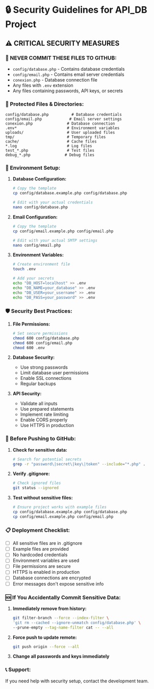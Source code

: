 # 🔒 Security Guidelines for API_DB Project

## ⚠️ CRITICAL SECURITY MEASURES

### 🚫 NEVER COMMIT THESE FILES TO GITHUB:
- `config/database.php` - Contains database credentials
- `config/email.php` - Contains email server credentials
- `conexion.php` - Database connection file
- Any files with `.env` extension
- Any files containing passwords, API keys, or secrets

### 📁 Protected Files & Directories:
```
config/database.php          # Database credentials
config/email.php            # Email server settings
conexion.php               # Database connection
.env*                      # Environment variables
uploads/                   # User uploaded files
tmp/                       # Temporary files
cache/                     # Cache files
*.log                      # Log files
test_*.php                 # Test files
debug_*.php               # Debug files
```

### 🔐 Environment Setup:

1. **Database Configuration:**
   ```bash
   # Copy the template
   cp config/database.example.php config/database.php
   
   # Edit with your actual credentials
   nano config/database.php
   ```

2. **Email Configuration:**
   ```bash
   # Copy the template
   cp config/email.example.php config/email.php
   
   # Edit with your actual SMTP settings
   nano config/email.php
   ```

3. **Environment Variables:**
   ```bash
   # Create environment file
   touch .env
   
   # Add your secrets
   echo "DB_HOST=localhost" >> .env
   echo "DB_NAME=your_database" >> .env
   echo "DB_USER=your_username" >> .env
   echo "DB_PASS=your_password" >> .env
   ```

### 🛡️ Security Best Practices:

1. **File Permissions:**
   ```bash
   # Set secure permissions
   chmod 600 config/database.php
   chmod 600 config/email.php
   chmod 600 .env
   ```

2. **Database Security:**
   - Use strong passwords
   - Limit database user permissions
   - Enable SSL connections
   - Regular backups

3. **API Security:**
   - Validate all inputs
   - Use prepared statements
   - Implement rate limiting
   - Enable CORS properly
   - Use HTTPS in production

### 🚨 Before Pushing to GitHub:

1. **Check for sensitive data:**
   ```bash
   # Search for potential secrets
   grep -r "password\|secret\|key\|token" --include="*.php" .
   ```

2. **Verify .gitignore:**
   ```bash
   # Check ignored files
   git status --ignored
   ```

3. **Test without sensitive files:**
   ```bash
   # Ensure project works with example files
   cp config/database.example.php config/database.php
   cp config/email.example.php config/email.php
   ```

### 📋 Deployment Checklist:

- [ ] All sensitive files are in .gitignore
- [ ] Example files are provided
- [ ] No hardcoded credentials
- [ ] Environment variables are used
- [ ] File permissions are secure
- [ ] HTTPS is enabled in production
- [ ] Database connections are encrypted
- [ ] Error messages don't expose sensitive info

### 🆘 If You Accidentally Commit Sensitive Data:

1. **Immediately remove from history:**
   ```bash
   git filter-branch --force --index-filter \
   'git rm --cached --ignore-unmatch config/database.php' \
   --prune-empty --tag-name-filter cat -- --all
   ```

2. **Force push to update remote:**
   ```bash
   git push origin --force --all
   ```

3. **Change all passwords and keys immediately**

### 📞 Support:
If you need help with security setup, contact the development team.
